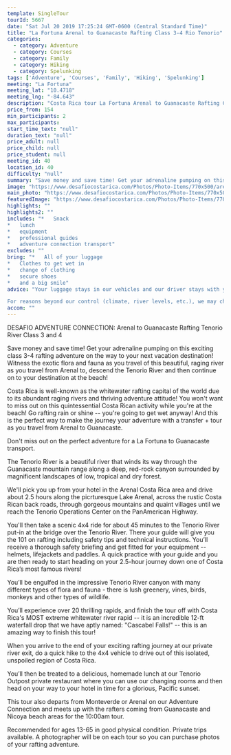 ```yaml
---
template: SingleTour
tourId: 5667
date: "Sat Jul 20 2019 17:25:24 GMT-0600 (Central Standard Time)"
title: "La Fortuna Arenal to Guanacaste Rafting Class 3-4 Rio Tenorio"
categories: 
  - category: Adventure
  - category: Courses
  - category: Family
  - category: Hiking
  - category: Spelunking
tags: ['Adventure', 'Courses', 'Family', 'Hiking', 'Spelunking']
meeting: "La Fortuna"
meeting_lat: "10.4718"
meeting_lng: "-84.643"
description: "Costa Rica tour La Fortuna Arenal to Guanacaste Rafting Class 3-4 Rio Tenorio, id 5667"
price_from: 154
min_participants: 2
max_participants: 
start_time_text: "null"
duration_text: "null"
price_adult: null
price_child: null
price_student: null
meeting_id: 40
location_id: 40
difficulty: "null"
summary: "Save money and save time! Get your adrenaline pumping on this exciting class 3-4 rafting adventure on the way to your next vacation destination! Witness the exotic flora and fauna as you travel of this beautiful, raging river as you travel from Arenal to, descend the Tenorio River and then continue on to your destination at the beach!"
image: "https://www.desafiocostarica.com/Photos/Photo-Items/770x500/arenal-to-guanacaste-rafting-tenorio-river-class-3-and-4-1430069843.jpg"
main_photo: "https://www.desafiocostarica.com/Photos/Photo-Items/770x500/arenal-to-guanacaste-rafting-tenorio-river-class-3-and-4-1430069843.jpg"
featuredImage: "https://www.desafiocostarica.com/Photos/Photo-Items/770x500/arenal-to-guanacaste-rafting-tenorio-river-class-3-and-4-1430069843.jpg"
highlights: ""
highlights2: ""
includes: "*   Snack
*   lunch
*   equipment
*   professional guides
*   adventure connection transport"
excludes: ""
bring: "*   All of your luggage
*   Clothes to get wet in
*   change of clothing
*   secure shoes
*   and a big smile"
advice: "Your luggage stays in our vehicles and our driver stays with your items while you are doing your tour. We have private entrances and exits for our rafting tour locations. Extra transport charge for drop-off outside of our regular hotel zones.

For reasons beyond our control (climate, river levels, etc.), we may change to a more-suitable tour with an equal or similar adventure-appeal or offer other tour options so you don't miss out on a fun day in Costa Rica. We reserve the right to cancel a trip due to unfavorable conditions & will only run a tour according to our policies. Full refund is given if (on rare occasion) no tour is run. This adventure involves some inherent risk and physical exertion, so you must be in go"
accom: ""
---
```

DESAFIO ADVENTURE CONNECTION: Arenal to Guanacaste Rafting Tenorio River Class 3 and 4

Save money and save time! Get your adrenaline pumping on this exciting class 3-4 rafting adventure on the way to your next vacation destination! Witness the exotic flora and fauna as you travel of this beautiful, raging river as you travel from Arenal to, descend the Tenorio River and then continue on to your destination at the beach!

Costa Rica is well-known as the whitewater rafting capital of the world due to its abundant raging rivers and thriving adventure attitude! You won't want to miss out on this quintessential Costa Rican activity while you're at the beach! Go rafting rain or shine -- you're going to get wet anyway! And this is the perfect way to make the journey your adventure with a transfer + tour as you travel from Arenal to Guanacaste.

Don't miss out on the perfect adventure for a La Fortuna to Guanacaste transport.

The Tenorio River is a beautiful river that winds its way through the Guanacaste mountain range along a deep, red-rock canyon surrounded by magnificent landscapes of low, tropical and dry forest.

We'll pick you up from your hotel in the Arenal Costa Rica area and drive about 2.5 hours along the picrturesque Lake Arenal, across the rustic Costa Rican back roads, through gorgeous mountains and quaint villages until we reach the Tenorio Operations Center on the PanAmerican Highway.

You'll then take a scenic 4x4 ride for about 45 minutes to the Tenorio River put-in at the bridge over the Tenorio River. There your guide will give you the 101 on rafting including safety tips and technical instructions. You’ll receive a thorough safety briefing and get fitted for your equipment -- helmets, lifejackets and paddles. A quick practice with your guide and you are then ready to start heading on your 2.5-hour journey down one of Costa Rica’s most famous rivers!

You’ll be engulfed in the impressive Tenorio River canyon with many different types of flora and fauna - there is lush greenery, vines, birds, monkeys and other types of wildlife.

You’ll experience over 20 thrilling rapids, and finish the tour off with Costa Rica's MOST extreme whitewater river rapid -- it is an incredible 12-ft waterfall drop that we have aptly named: "Cascabel Falls!" -- this is an amazing way to finish this tour!

When you arrive to the end of your exciting rafting journey at our private river exit, do a quick hike to the 4x4 vehicle to drive out of this isolated, unspoiled region of Costa Rica.

You’ll then be treated to a delicious, homemade lunch at our Tenorio Outpost private restaurant where you can use our changing rooms and then head on your way to your hotel in time for a glorious, Pacific sunset.

This tour also departs from Monteverde or Arenal on our Adventure Connection and meets up with the rafters coming from Guanacaste and Nicoya beach areas for the 10:00am tour.

Recommended for ages 13-65 in good physical condition. Private trips available. A photographer will be on each tour so you can purchase photos of your rafting adventure.
